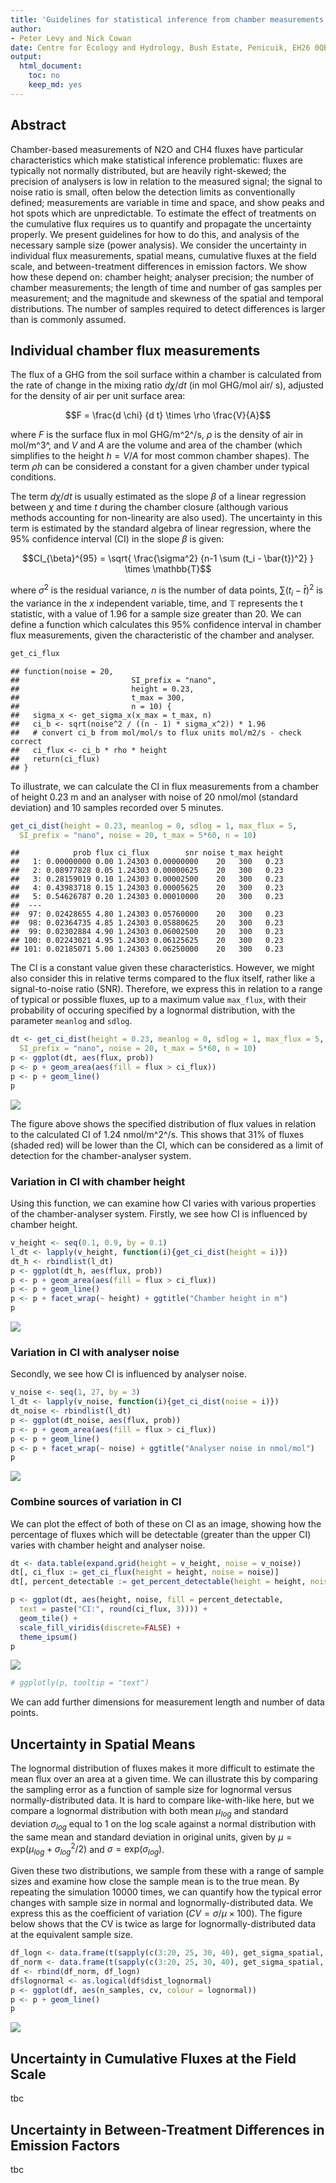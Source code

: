 ```yaml
---
title: 'Guidelines for statistical inference from chamber measurements of N$_2$O and CH$_4$ fluxes'
author: 
- Peter Levy and Nick Cowan
date: Centre for Ecology and Hydrology, Bush Estate, Penicuik, EH26 0QB, U.K.
output:
  html_document: 
    toc: no
    keep_md: yes
---
```


<!-- README.md is generated from README.Rmd. Please edit that file -->

<!--- { rendering -->

<!--- } -->

<!--- { startup -->

<!--- } -->

## Abstract
Chamber-based measurements of N2O and CH4 fluxes have particular characteristics which make statistical inference problematic:  fluxes are typically not normally distributed, but are heavily right-skewed; the precision of analysers is low in relation to the measured signal; the signal to noise ratio is small, often below the detection limits as conventionally defined; measurements are variable in time and space, and show peaks and hot spots which are unpredictable. To estimate the effect of treatments on the cumulative flux requires us to quantify and propagate the uncertainty properly.
We present guidelines for how to do this, and analysis of the necessary sample size (power analysis). We consider the uncertainty in individual flux measurements, spatial means, cumulative fluxes at the field scale, and between-treatment differences in emission factors. We show how these depend on: chamber height; analyser precision; the number of chamber measurements; the length of time and number of gas samples per measurement; and the magnitude and skewness of the spatial and temporal distributions.  The number of samples required to detect differences is larger than is commonly assumed.

## Individual chamber flux measurements
The flux of a GHG from the soil surface within a chamber is calculated from the rate of change in the mixing ratio $d \chi / d t$ (in mol GHG/mol air/ s), adjusted for the density of air per unit surface area:

$$F = \frac{d \chi} {d t} \times \rho \frac{V}{A}$$

where $F$ is the surface flux in mol GHG/m^2^/s, $\rho$ is the density of air in mol/m^3^, and $V$ and $A$ are the volume and area of the chamber (which simplifies to the height $h = V/A$ for most common chamber shapes). The term $\rho h$ can be considered a constant for a given chamber under typical conditions.

The term $d \chi / d t$ is usually estimated as the slope $\beta$ of a linear regression between $\chi$ and time $t$ during the chamber closure (although various methods accounting for non-linearity are also used).
The uncertainty in this term is estimated by the standard algebra of linear regression, where the 95% confidence interval (CI) in the slope $\beta$ is given:

$$CI_{\beta}^{95} = \sqrt{ \frac{\sigma^2} {n-1 \sum (t_i - \bar{t})^2} } \times \mathbb{T}$$

where $\sigma^2$ is the residual variance, $n$ is the number of data points, $\sum (t_i - \bar{t})^2$ is the variance in the $x$ independent variable, time, and $\mathbb{T}$ represents the t statistic, with a value of 1.96 for a sample size greater than 20. We can define a function which calculates this 95% confidence interval in chamber flux measurements, given the characteristic of the chamber and analyser.


```r
get_ci_flux
```

```
## function(noise = 20,
##                         SI_prefix = "nano",
##                         height = 0.23,
##                         t_max = 300,
##                         n = 10) {
##   sigma_x <- get_sigma_x(x_max = t_max, n)
##   ci_b <- sqrt(noise^2 / ((n - 1) * sigma_x^2)) * 1.96
##   # convert ci_b from mol/mol/s to flux units mol/m2/s - check correct
##   ci_flux <- ci_b * rho * height
##   return(ci_flux)
## }
```

To illustrate, we can calculate the CI in flux measurements from a chamber of height 0.23 m and an analyser with noise of 20 nmol/mol (standard deviation) and 10 samples recorded over 5 minutes. 
 

```r
get_ci_dist(height = 0.23, meanlog = 0, sdlog = 1, max_flux = 5, 
  SI_prefix = "nano", noise = 20, t_max = 5*60, n = 10)
```

```
##            prob flux ci_flux        snr noise t_max height
##   1: 0.00000000 0.00 1.24303 0.00000000    20   300   0.23
##   2: 0.08977828 0.05 1.24303 0.00000625    20   300   0.23
##   3: 0.28159019 0.10 1.24303 0.00002500    20   300   0.23
##   4: 0.43983718 0.15 1.24303 0.00005625    20   300   0.23
##   5: 0.54626787 0.20 1.24303 0.00010000    20   300   0.23
##  ---                                                      
##  97: 0.02428655 4.80 1.24303 0.05760000    20   300   0.23
##  98: 0.02364735 4.85 1.24303 0.05880625    20   300   0.23
##  99: 0.02302884 4.90 1.24303 0.06002500    20   300   0.23
## 100: 0.02243021 4.95 1.24303 0.06125625    20   300   0.23
## 101: 0.02185071 5.00 1.24303 0.06250000    20   300   0.23
```

The CI is a constant value given these characteristics. However, we might also consider this in relative terms compared to the flux itself, rather like a signal-to-noise ratio (SNR).
Therefore, we express this in relation to a range of typical or possible fluxes, up to a maximum value `max_flux`, with their probability of occuring specified by a lognormal distribution, with the parameter `meanlog` and `sdlog`.


```r
dt <- get_ci_dist(height = 0.23, meanlog = 0, sdlog = 1, max_flux = 5, 
  SI_prefix = "nano", noise = 20, t_max = 5*60, n = 10)
p <- ggplot(dt, aes(flux, prob))
p <- p + geom_area(aes(fill = flux > ci_flux))
p <- p + geom_line()
p
```

![](README_files/figure-html/unnamed-chunk-3-1.png)<!-- -->

The figure above shows the specified distribution of flux values in relation to the calculated CI of 1.24 nmol/m^2^/s. This shows that 
31% of fluxes (shaded red) will be lower than the CI, which can be considered as a limit of detection for the chamber-analyser system. 

### Variation in CI with chamber height

Using this function, we can examine how CI varies with various properties of the chamber-analyser system. Firstly, we see how CI is influenced by chamber height.


```r
v_height <- seq(0.1, 0.9, by = 0.1)
l_dt <- lapply(v_height, function(i){get_ci_dist(height = i)})
dt_h <- rbindlist(l_dt)
p <- ggplot(dt_h, aes(flux, prob))
p <- p + geom_area(aes(fill = flux > ci_flux))
p <- p + geom_line()
p <- p + facet_wrap(~ height) + ggtitle("Chamber height in m")
p
```

![](README_files/figure-html/unnamed-chunk-4-1.png)<!-- -->

### Variation in CI with analyser noise

Secondly, we see how CI is influenced by analyser noise.


```r
v_noise <- seq(1, 27, by = 3)
l_dt <- lapply(v_noise, function(i){get_ci_dist(noise = i)})
dt_noise <- rbindlist(l_dt)
p <- ggplot(dt_noise, aes(flux, prob))
p <- p + geom_area(aes(fill = flux > ci_flux))
p <- p + geom_line()
p <- p + facet_wrap(~ noise) + ggtitle("Analyser noise in nmol/mol")
p
```

![](README_files/figure-html/unnamed-chunk-5-1.png)<!-- -->

### Combine sources of variation in CI

We can plot the effect of both of these on CI as an image, showing how the percentage of fluxes which will be detectable (greater than the upper CI) varies with chamber height and analyser noise. 


```r
dt <- data.table(expand.grid(height = v_height, noise = v_noise))
dt[, ci_flux := get_ci_flux(height = height, noise = noise)]
dt[, percent_detectable := get_percent_detectable(height = height, noise = noise)]

p <- ggplot(dt, aes(height, noise, fill = percent_detectable, 
  text = paste("CI:", round(ci_flux, 3)))) + 
  geom_tile() +
  scale_fill_viridis(discrete=FALSE) +
  theme_ipsum()
p
```

![](README_files/figure-html/unnamed-chunk-6-1.png)<!-- -->

```r
# ggplotly(p, tooltip = "text")
```

We can add further dimensions for measurement length and number of data points.

## Uncertainty in Spatial Means
The lognormal distribution of fluxes makes it more difficult to estimate the mean flux over an area at a given time. We can illustrate this by comparing the sampling error as a function of sample size for lognormal versus normally-distributed data. It is hard to compare like-with-like here, but we compare a
lognormal distribution with both mean $\mu_{log}$ and standard deviation $\sigma_{log}$ equal to 1 on the log scale against a normal distribution
with the same mean and standard deviation in original units, given by
$\mu = \mathrm{exp}(\mu_{log} + \sigma_{log}^2/2)$
  and $\sigma = \mathrm{exp}(\sigma_{log})$.
  
Given these two distributions, we sample from these with a range of sample sizes and examine how close the sample mean is to the true mean. By repeating the simulation 10000 times, we can quantify how the typical error changes with sample size in normal and lognormally-distributed data.
We express this as the coefficient of variation ($CV  = \sigma / \mu \times 100$).
The figure below shows that the CV is twice as large for lognormally-distributed data at the equivalent sample size.


```r
df_logn <- data.frame(t(sapply(c(3:20, 25, 30, 40), get_sigma_spatial, location = 1)))
df_norm <- data.frame(t(sapply(c(3:20, 25, 30, 40), get_sigma_spatial, location = 1, dist_lognormal = FALSE)))
df <- rbind(df_norm, df_logn)
df$lognormal <- as.logical(df$dist_lognormal)
p <- ggplot(df, aes(n_samples, cv, colour = lognormal))
p <- p + geom_line()
p
```

![](README_files/figure-html/unnamed-chunk-7-1.png)<!-- -->

## Uncertainty in Cumulative Fluxes at the Field Scale
tbc



## Uncertainty in  Between-Treatment Differences in Emission Factors
tbc



